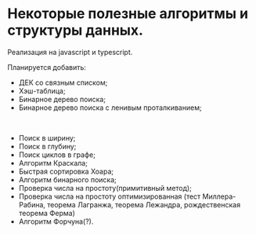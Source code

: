 # Некоторые полезные алгоритмы и структуры данных.

Реализация на javascript и typescript.

Планируется добавить:
 - ДЕК со связным списком;
 - Хэш-таблица;
 - Бинарное дерево поиска;
 - Бинарное дерево поиска с ленивым проталкиванием;
 
<br/>

- Поиск в ширину;
- Поиск в глубину;
- Поиск циклов в графе;
- Алгоритм Краскала;
- Быстрая сортировка Хоара;
- Алгоритм бинарного поиска;
- Проверка числа на простоту(примитивный метод);
- Проверка числа на простоту оптимизированная (тест Миллера-Рабина, теорема Лагранжа, теорема Лежандра, рождественская теорема Ферма)
- Алгоритм Форчуна(?).
